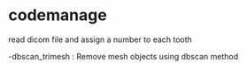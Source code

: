 # codemanage
 read dicom file and assign a number to each tooth

-dbscan_trimesh : Remove mesh objects using dbscan method
